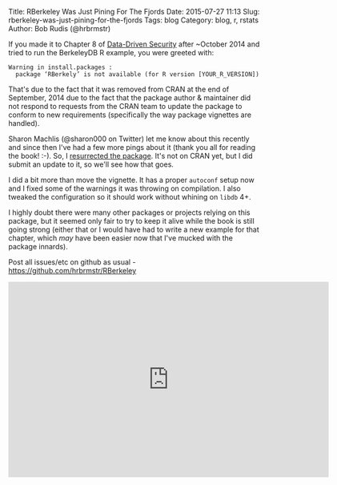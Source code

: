 Title: RBerkeley Was Just Pining For The Fjords
Date: 2015-07-27 11:13
Slug: rberkeley-was-just-pining-for-the-fjords
Tags: blog
Category: blog, r, rstats
Author: Bob Rudis (@hrbrmstr)

If you made it to Chapter 8 of [Data-Driven Security](http://dds.ec/amzn) after ~October 2014 and tried to run the BerkeleyDB R example, you were greeted with:

    Warning in install.packages :
      package ‘RBerkely’ is not available (for R version [YOUR_R_VERSION])

That's due to the fact that it was removed from CRAN at the end of September, 2014 due to the fact that the package author & maintainer did not respond to requests from the CRAN team to update the package to conform to new requirements (specifically the way package vignettes are handled).

Sharon Machlis (@sharon000 on Twitter) let me know about this recently and since then I've had a few more pings about it (thank you all for reading the book! :-). So, I [resurrected the package](https://github.com/hrbrmstr/RBerkeley). It's not on CRAN yet, but I did submit an update to it, so we'll see how that goes.

I did a bit more than move the vignette. It has a proper `autoconf` setup now and I fixed some of the warnings it was throwing on compilation. I also tweaked the configuration so it should work without whining on `libdb` 4+. 

I highly doubt there were many other packages or projects relying on this package, but it seemed only fair to try to keep it alive while the book is still going strong (either that or I would have had to write a new example for that chapter, which _may_ have been easier now that I've mucked with the package innards).

Post all issues/etc on github as usual - https://github.com/hrbrmstr/RBerkeley

<iframe width="640" height="390" src="https://www.youtube.com/embed/npjOSLCR2hE" frameborder="0" allowfullscreen></iframe>
